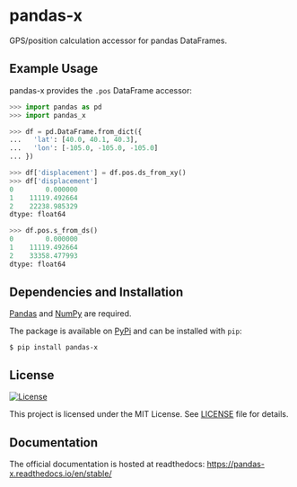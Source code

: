 # pandas-x
<!-- # pandas-distance -->
<!-- # pandas-position -->
<!-- # pandas-gps -->

GPS/position calculation accessor for pandas DataFrames.

## Example Usage

pandas-x provides the `.pos` DataFrame accessor:

```python
>>> import pandas as pd
>>> import pandas_x

>>> df = pd.DataFrame.from_dict({
...   'lat': [40.0, 40.1, 40.3],
...   'lon': [-105.0, -105.0, -105.0]
... })

>>> df['displacement'] = df.pos.ds_from_xy()
>>> df['displacement']
0        0.000000
1    11119.492664
2    22238.985329
dtype: float64

>>> df.pos.s_from_ds()
0        0.000000
1    11119.492664
2    33358.477993
dtype: float64
```

## Dependencies and Installation

[Pandas](https://pandas.pydata.org/) and [NumPy](https://numpy.org/) are required.

The package is available on [PyPi](https://pypi.org/project/pandas-x) and can be installed with `pip`:

```
$ pip install pandas-x
```

## License 

[![License](http://img.shields.io/:license-mit-blue.svg)](http://badges.mit-license.org)

This project is licensed under the MIT License. See
[LICENSE](https://github.com/aaron-schroeder/pandas-x/blob/master/LICENSE)
file for details.

## Documentation

The official documentation is hosted at readthedocs: https://pandas-x.readthedocs.io/en/stable/
